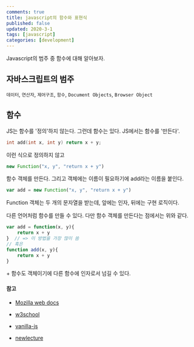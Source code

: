 ```yaml
---
comments: true
title: javascript의 함수와 표현식
published: false
updated: 2020-3-1
tags: [javascript]
categories: [development]
---
```


Javascript의 범주 중 함수에 대해 알아보자. 



## 자바스크립트의 범주

`데이터`, `연산자`, `제어구조`, `함수`, `Document Objects`, `Browser Object`



## 함수

JS는 함수를 '정의'하지 않는다. 그런데 함수는 있다. JS에서는 함수를 '만든다'.

```C++
int add(int x, int y) return x + y;
```

이런 식으로 정의하지 않고

```javascript
new Function("x, y", "return x + y")
```

함수 객체를 만든다. 그리고 객체에는 이름이 필요하기에 add라는 이름을 붙인다.

```javascript
var add = new Function("x, y", "return x + y")
```

Function 객체는 두 개의 문자열을 받는데, 앞에는 인자, 뒤에는 구현 로직이다.

다른 언어처럼 함수를 만들 수 있다. 다만 함수 객체를 만든다는 점에서는 위와 같다.

```javascript
var add = function(x, y){
    return x + y
}  // => 이 방법을 가장 많이 씀
// 혹은
function add(x, y){
    return x + y
}
```

\+ 함수도 객체이기에 다른 함수에 인자로서 넘길 수 있다.





#### 참고

- [Mozilla web docs](https://developer.mozilla.org/en-US/docs/Web/JavaScript)

- [w3school](https://www.w3schools.com/jsref/)
- [vanilla-js](http://vanilla-js.com/)

- [newlecture](https://www.youtube.com/watch?v=gxzy_CFqV1M&list=PLq8wAnVUcTFWhQrIXNN6kPYXJA6X2IQM4)
